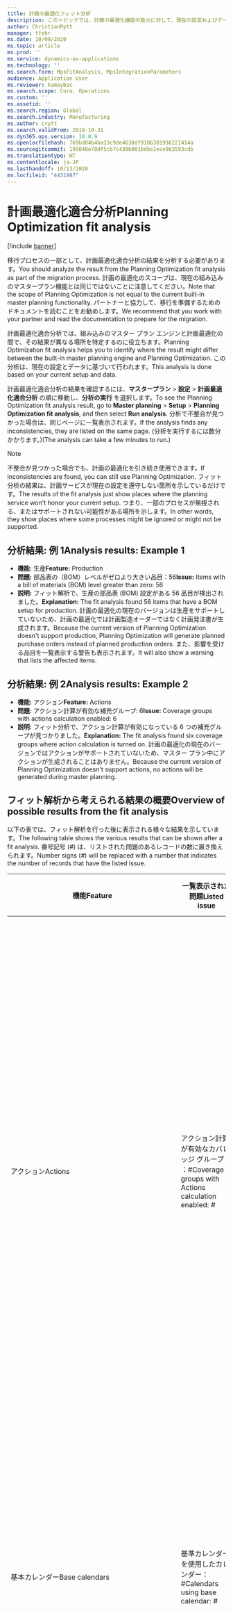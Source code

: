 ```yaml
---
title: 計画の最適化フィット分析
description: このトピックでは、計画の最適化機能の能力に対して、現在の設定およびデータを検証する方法について説明します。
author: ChristianRytt
manager: tfehr
ms.date: 10/09/2020
ms.topic: article
ms.prod: ''
ms.service: dynamics-ax-applications
ms.technology: ''
ms.search.form: MpsFitAnalysis, MpsIntegrationParameters
audience: Application User
ms.reviewer: kamaybac
ms.search.scope: Core, Operations
ms.custom: ''
ms.assetid: ''
ms.search.region: Global
ms.search.industry: Manufacturing
ms.author: crytt
ms.search.validFrom: 2019-10-31
ms.dyn365.ops.version: 10.0.9
ms.openlocfilehash: 769bd84b4ba23c9de4638df9186381936221414a
ms.sourcegitcommit: 199848e78df5cb7c439b001bdbe1ece963593cdb
ms.translationtype: HT
ms.contentlocale: ja-JP
ms.lasthandoff: 10/13/2020
ms.locfileid: "4431987"
---
```

# <a name="planning-optimization-fit-analysis"></a><span data-ttu-id="ed61b-103">計画最適化適合分析</span><span class="sxs-lookup"><span data-stu-id="ed61b-103">Planning Optimization fit analysis</span></span>

[!include [banner](../../includes/banner.md)]

<span data-ttu-id="ed61b-104">移行プロセスの一部として、計画最適化適合分析の結果を分析する必要があります。</span><span class="sxs-lookup"><span data-stu-id="ed61b-104">You should analyze the result from the Planning Optimization fit analysis as part of the migration process.</span></span> <span data-ttu-id="ed61b-105">計画の最適化のスコープは、現在の組み込みのマスタープラン機能とは同じではないことに注意してください。</span><span class="sxs-lookup"><span data-stu-id="ed61b-105">Note that the scope of Planning Optimization is not equal to the current built-in master planning functionality.</span></span> <span data-ttu-id="ed61b-106">パートナーと協力して、移行を準備するためのドキュメントを読むことをお勧めします。</span><span class="sxs-lookup"><span data-stu-id="ed61b-106">We recommend that you work with your partner and read the documentation to prepare for the migration.</span></span> 

<span data-ttu-id="ed61b-107">計画最適化適合分析では、組み込みのマスター プラン エンジンと計画最適化の間で、その結果が異なる場所を特定するのに役立ちます。</span><span class="sxs-lookup"><span data-stu-id="ed61b-107">Planning Optimization fit analysis helps you to identify where the result might differ between the built-in master planning engine and Planning Optimization.</span></span> <span data-ttu-id="ed61b-108">この分析は、現在の設定とデータに基づいて行われます。</span><span class="sxs-lookup"><span data-stu-id="ed61b-108">This analysis is done based on your current setup and data.</span></span> 

<span data-ttu-id="ed61b-109">計画最適化適合分析の結果を確認するには、**マスタープラン** \> **設定** \> **計画最適化適合分析** の順に移動し、**分析の実行** を選択します。</span><span class="sxs-lookup"><span data-stu-id="ed61b-109">To see the Planning Optimization fit analysis result, go to **Master planning** \> **Setup** \> **Planning Optimization fit analysis**, and then select **Run analysis**.</span></span> <span data-ttu-id="ed61b-110">分析で不整合が見つかった場合は、同じページに一覧表示されます。</span><span class="sxs-lookup"><span data-stu-id="ed61b-110">If the analysis finds any inconsistencies, they are listed on the same page.</span></span> <span data-ttu-id="ed61b-111">(分析を実行するには数分かかります。)</span><span class="sxs-lookup"><span data-stu-id="ed61b-111">(The analysis can take a few minutes to run.)</span></span>

> [!NOTE]
> <span data-ttu-id="ed61b-112">不整合が見つかった場合でも、計画の最適化を引き続き使用できます。</span><span class="sxs-lookup"><span data-stu-id="ed61b-112">If inconsistencies are found, you can still use Planning Optimization.</span></span> <span data-ttu-id="ed61b-113">フィット分析の結果は、計画サービスが現在の設定を遵守しない箇所を示しているだけです。</span><span class="sxs-lookup"><span data-stu-id="ed61b-113">The results of the fit analysis just show places where the planning service won't honor your current setup.</span></span> <span data-ttu-id="ed61b-114">つまり、一部のプロセスが無視される、またはサポートされない可能性がある場所を示します。</span><span class="sxs-lookup"><span data-stu-id="ed61b-114">In other words, they show places where some processes might be ignored or might not be supported.</span></span>

## <a name="analysis-results-example-1"></a><span data-ttu-id="ed61b-115">分析結果: 例 1</span><span class="sxs-lookup"><span data-stu-id="ed61b-115">Analysis results: Example 1</span></span>

- <span data-ttu-id="ed61b-116">**機能:** 生産</span><span class="sxs-lookup"><span data-stu-id="ed61b-116">**Feature:** Production</span></span>
- <span data-ttu-id="ed61b-117">**問題:** 部品表の（BOM）レベルがゼロより大きい品目：56</span><span class="sxs-lookup"><span data-stu-id="ed61b-117">**Issue:** Items with a bill of materials (BOM) level greater than zero: 56</span></span>
- <span data-ttu-id="ed61b-118">**説明:** フィット解析で、生産の部品表 (BOM) 設定がある 56 品目が検出されました。</span><span class="sxs-lookup"><span data-stu-id="ed61b-118">**Explanation:** The fit analysis found 56 items that have a BOM setup for production.</span></span> <span data-ttu-id="ed61b-119">計画の最適化の現在のバージョンは生産をサポートしていないため、計画の最適化では計画製造オーダーではなく計画発注書が生成されます。</span><span class="sxs-lookup"><span data-stu-id="ed61b-119">Because the current version of Planning Optimization doesn't support production, Planning Optimization will generate planned purchase orders instead of planned production orders.</span></span> <span data-ttu-id="ed61b-120">また、影響を受ける品目を一覧表示する警告も表示されます。</span><span class="sxs-lookup"><span data-stu-id="ed61b-120">It will also show a warning that lists the affected items.</span></span>

## <a name="analysis-results-example-2"></a><span data-ttu-id="ed61b-121">分析結果: 例 2</span><span class="sxs-lookup"><span data-stu-id="ed61b-121">Analysis results: Example 2</span></span>

- <span data-ttu-id="ed61b-122">**機能:** アクション</span><span class="sxs-lookup"><span data-stu-id="ed61b-122">**Feature:** Actions</span></span>
- <span data-ttu-id="ed61b-123">**問題:** アクション計算が有効な補充グループ: 6</span><span class="sxs-lookup"><span data-stu-id="ed61b-123">**Issue:** Coverage groups with actions calculation enabled: 6</span></span>
- <span data-ttu-id="ed61b-124">**説明:** フィット分析で、アクション計算が有効になっている 6 つの補充グループが見つかりました。</span><span class="sxs-lookup"><span data-stu-id="ed61b-124">**Explanation:** The fit analysis found six coverage groups where action calculation is turned on.</span></span> <span data-ttu-id="ed61b-125">計画の最適化の現在のバージョンではアクションがサポートされていないため、マスター プラン中にアクションが生成されることはありません。</span><span class="sxs-lookup"><span data-stu-id="ed61b-125">Because the current version of Planning Optimization doesn't support actions, no actions will be generated during master planning.</span></span>

## <a name="overview-of-possible-results-from-the-fit-analysis"></a><span data-ttu-id="ed61b-126">フィット解析から考えられる結果の概要</span><span class="sxs-lookup"><span data-stu-id="ed61b-126">Overview of possible results from the fit analysis</span></span>

<span data-ttu-id="ed61b-127">以下の表では、フィット解析を行った後に表示される様々な結果を示しています。</span><span class="sxs-lookup"><span data-stu-id="ed61b-127">The following table shows the various results that can be shown after a fit analysis.</span></span> <span data-ttu-id="ed61b-128">番号記号 (_\#_) は、リストされた問題のあるレコードの数に置き換えられます。</span><span class="sxs-lookup"><span data-stu-id="ed61b-128">Number signs (_\#_) will be replaced with a number that indicates the number of records that have the listed issue.</span></span>

| <span data-ttu-id="ed61b-129">機能</span><span class="sxs-lookup"><span data-stu-id="ed61b-129">Feature</span></span> | <span data-ttu-id="ed61b-130">一覧表示された問題</span><span class="sxs-lookup"><span data-stu-id="ed61b-130">Listed issue</span></span> | <span data-ttu-id="ed61b-131">説明</span><span class="sxs-lookup"><span data-stu-id="ed61b-131">Explanation</span></span> | <span data-ttu-id="ed61b-132">予想される可用性</span><span class="sxs-lookup"><span data-stu-id="ed61b-132">Expected availability</span></span> |
| --- | --- | --- | --- |
| <span data-ttu-id="ed61b-133">アクション</span><span class="sxs-lookup"><span data-stu-id="ed61b-133">Actions</span></span> | <span data-ttu-id="ed61b-134">アクション計算が有効なカバレッジ グループ ：_\#_</span><span class="sxs-lookup"><span data-stu-id="ed61b-134">Coverage groups with Actions calculation enabled: _\#_</span></span> | <span data-ttu-id="ed61b-135">この機能は保留中です。</span><span class="sxs-lookup"><span data-stu-id="ed61b-135">This feature is pending.</span></span> <span data-ttu-id="ed61b-136">現在、計画の最適化が有効になっている場合は、この設定にかかわらず、マスター計画の過程でアクションが生成されません。</span><span class="sxs-lookup"><span data-stu-id="ed61b-136">Currently, actions aren't generated during master planning when Planning Optimization is enabled, regardless of this setting.</span></span> <span data-ttu-id="ed61b-137">アクションの主な目的は、既存の注文に対する変更を提案することです。</span><span class="sxs-lookup"><span data-stu-id="ed61b-137">The main purpose of actions is to suggest changes to existing orders.</span></span> <span data-ttu-id="ed61b-138">アクションが業務プロセスの一部としてアクティブに適用されているかどうか、または注文に関連する遅延情報が十分であるかどうかを評価します。</span><span class="sxs-lookup"><span data-stu-id="ed61b-138">Evaluate if actions are actively applied as part of your business processes or if the delay information related to the orders is sufficient.</span></span> | <span data-ttu-id="ed61b-139">2021 年 10 月</span><span class="sxs-lookup"><span data-stu-id="ed61b-139">October 2021</span></span> |
| <span data-ttu-id="ed61b-140">基本カレンダー</span><span class="sxs-lookup"><span data-stu-id="ed61b-140">Base calendars</span></span> | <span data-ttu-id="ed61b-141">基準カレンダーを使用したカレンダー： _\#_</span><span class="sxs-lookup"><span data-stu-id="ed61b-141">Calendars using base calendar: _\#_</span></span> | <span data-ttu-id="ed61b-142">この機能は保留中です。</span><span class="sxs-lookup"><span data-stu-id="ed61b-142">This feature is pending.</span></span> <span data-ttu-id="ed61b-143">現在のところ、計画の最適化が有効になっている場合、基準カレンダーは無視されます。</span><span class="sxs-lookup"><span data-stu-id="ed61b-143">Currently, the base calendar is ignored when Planning Optimization is enabled.</span></span> <span data-ttu-id="ed61b-144">基準カレンダーが業務プロセスに必要かどうか、またはカレンダーの直接設定で十分かどうかを評価します。</span><span class="sxs-lookup"><span data-stu-id="ed61b-144">Evaluate if the base calendar is needed for your business processes or if direct setup in calendars is sufficient.</span></span> | <span data-ttu-id="ed61b-145">2021 年 4 月</span><span class="sxs-lookup"><span data-stu-id="ed61b-145">April 2021</span></span> | 
| <span data-ttu-id="ed61b-146">バッチ状態コード</span><span class="sxs-lookup"><span data-stu-id="ed61b-146">Batch disposition codes</span></span> | <span data-ttu-id="ed61b-147">考慮されないバッチ廃棄マスター：_\#_</span><span class="sxs-lookup"><span data-stu-id="ed61b-147">Non-nettable batch disposition masters: _\#_</span></span> | <span data-ttu-id="ed61b-148">この機能は保留中です。</span><span class="sxs-lookup"><span data-stu-id="ed61b-148">This feature is pending.</span></span> <span data-ttu-id="ed61b-149">現在のところ、バッチ廃棄コードは、計画の最適化が有効になっている場合は無視されます。</span><span class="sxs-lookup"><span data-stu-id="ed61b-149">Currently, batch disposition codes are ignored when Planning Optimization is enabled.</span></span> | <span data-ttu-id="ed61b-150">2021 年 10 月</span><span class="sxs-lookup"><span data-stu-id="ed61b-150">October 2021</span></span> |
| <span data-ttu-id="ed61b-151">生産可能在庫（CTP）</span><span class="sxs-lookup"><span data-stu-id="ed61b-151">Capable to promise (CTP)</span></span> | <span data-ttu-id="ed61b-152">納期管理を CTP に設定した既定の注文設定： _\#_</span><span class="sxs-lookup"><span data-stu-id="ed61b-152">Default order settings with delivery date control set to CTP: _\#_</span></span> | <span data-ttu-id="ed61b-153">この機能は保留中です。</span><span class="sxs-lookup"><span data-stu-id="ed61b-153">This feature is pending.</span></span> <span data-ttu-id="ed61b-154">現時点では、計画の最適化が有効になっている場合、この設定に関係なく、CTP は無視されます。</span><span class="sxs-lookup"><span data-stu-id="ed61b-154">Currently, CTP is ignored when Planning Optimization is enabled, regardless of this setting.</span></span> | <span data-ttu-id="ed61b-155">2021 年 10 月</span><span class="sxs-lookup"><span data-stu-id="ed61b-155">October 2021</span></span> |
| <span data-ttu-id="ed61b-156">静的計画を動的計画へコピー</span><span class="sxs-lookup"><span data-stu-id="ed61b-156">Copy static to dynamic plan</span></span> | <span data-ttu-id="ed61b-157">静的計画から動的計画へのコピーは、マスター プランのパラメーターで有効です。</span><span class="sxs-lookup"><span data-stu-id="ed61b-157">Copy of static to dynamic plan is enabled on the master planning parameters.</span></span> | <span data-ttu-id="ed61b-158">計画最適化は、この設定に関わらず、静的計画は動的計画にコピーされません。</span><span class="sxs-lookup"><span data-stu-id="ed61b-158">Planning Optimization doesn't copy the static plan to the dynamic plan, regardless of this setting.</span></span> <span data-ttu-id="ed61b-159">一般に、この概念は、計画の最適化が提供する再生速度と完全な再生速度のために、関連性が低くなります。</span><span class="sxs-lookup"><span data-stu-id="ed61b-159">In general, this concept is less relevant because of the speed and complete regeneration that Planning Optimization provides.</span></span> <span data-ttu-id="ed61b-160">2つ以上の計画を使用する場合は、各計画ごとにマスター計画をトリガーする必要があります。</span><span class="sxs-lookup"><span data-stu-id="ed61b-160">If two or more plans are used, master planning should be triggered for each plan.</span></span> | <span data-ttu-id="ed61b-161">2021 年 10 月</span><span class="sxs-lookup"><span data-stu-id="ed61b-161">October 2021</span></span> |
| <span data-ttu-id="ed61b-162">確定</span><span class="sxs-lookup"><span data-stu-id="ed61b-162">Firming</span></span> | <span data-ttu-id="ed61b-163">自動確定タイム フェンスが設定された補償範囲グループ： _\#_</span><span class="sxs-lookup"><span data-stu-id="ed61b-163">Coverage groups with auto firming time fence set: _\#_</span></span> | <span data-ttu-id="ed61b-164">バージョン10.0.7以降では、"確定" は、マスター計画の完了後に別の確定バッチ ジョブとしてサポートされています (_計画最適化の自動確定機能_  が[機能管理](../../../fin-ops-core/fin-ops/get-started/feature-management/feature-management-overview.md) で有効になっている場合)。</span><span class="sxs-lookup"><span data-stu-id="ed61b-164">In version 10.0.7 and later, firming is supported as a separate firming batch job after master planning is completed (provided the _Auto-firming for Planning Optimization_ feature has been enabled in [feature management](../../../fin-ops-core/fin-ops/get-started/feature-management/feature-management-overview.md)).</span></span> <span data-ttu-id="ed61b-165">計画最適化の自動確定は、要求日 (終了日) ではなく、注文日 (開始日) に基づいて決定されることに注意してください。</span><span class="sxs-lookup"><span data-stu-id="ed61b-165">Note that auto firming for Planning Optimization is based on the order date (start date), not the requirement date (end date).</span></span> <span data-ttu-id="ed61b-166">この動作により、計画されたオーダーの確定は、確定時間のフェンスにリードタイムを含めることなく、期限内に確実に行われるようになります。</span><span class="sxs-lookup"><span data-stu-id="ed61b-166">This behavior ensures that firming of planned orders occurs in due time, without having to include lead time in the firming time fence.</span></span> | <span data-ttu-id="ed61b-167">サポート</span><span class="sxs-lookup"><span data-stu-id="ed61b-167">Supported</span></span> |
| <span data-ttu-id="ed61b-168">確定</span><span class="sxs-lookup"><span data-stu-id="ed61b-168">Firming</span></span> | <span data-ttu-id="ed61b-169">自動確定セットを持つ品目の補充レコード： _\#_</span><span class="sxs-lookup"><span data-stu-id="ed61b-169">Item coverage records with auto firming set: _\#_</span></span> | <span data-ttu-id="ed61b-170">バージョン10.0.7以降では、自動確定は、マスター計画の完了後に別の確定バッチ ジョブとしてサポートされています (_計画最適化の自動確定機能_  が[機能管理](../../../fin-ops-core/fin-ops/get-started/feature-management/feature-management-overview.md) で有効になっている場合)。</span><span class="sxs-lookup"><span data-stu-id="ed61b-170">In version 10.0.7 and later, auto firming is supported as a separate firming batch job after master planning is completed (provided the _Auto-firming for Planning Optimization_ feature has been enabled in [feature management](../../../fin-ops-core/fin-ops/get-started/feature-management/feature-management-overview.md)).</span></span> <span data-ttu-id="ed61b-171">計画最適化の自動確定は、要求日 (終了日) ではなく、注文日 (開始日) に基づいて決定されることに注意してください。</span><span class="sxs-lookup"><span data-stu-id="ed61b-171">Note that auto firming for Planning Optimization is based on the order date (start date), not the requirement date (end date).</span></span> <span data-ttu-id="ed61b-172">この動作により、計画されたオーダーの確定は、確定時間のフェンスにリードタイムを含めることなく、期限内に確実に行われるようになります。</span><span class="sxs-lookup"><span data-stu-id="ed61b-172">This behavior ensures that firming of planned orders occurs in due time, without having to include lead time in the firming time fence.</span></span> | <span data-ttu-id="ed61b-173">サポート</span><span class="sxs-lookup"><span data-stu-id="ed61b-173">Supported</span></span> |
| <span data-ttu-id="ed61b-174">確定</span><span class="sxs-lookup"><span data-stu-id="ed61b-174">Firming</span></span> | <span data-ttu-id="ed61b-175">自動確定セット付マスター計画：_\#_</span><span class="sxs-lookup"><span data-stu-id="ed61b-175">Master plans with auto firming set: _\#_</span></span> | <span data-ttu-id="ed61b-176">バージョン10.0.7以降では、自動確定は、マスター計画の完了後に別の確定バッチ ジョブとしてサポートされています (_計画最適化の自動確定機能_  が[機能管理](../../../fin-ops-core/fin-ops/get-started/feature-management/feature-management-overview.md) で有効になっている場合)。</span><span class="sxs-lookup"><span data-stu-id="ed61b-176">In version 10.0.7 and later, auto firming is supported as a separate firming batch job after master planning is completed (provided the _Auto-firming for Planning Optimization_ feature has been enabled in [feature management](../../../fin-ops-core/fin-ops/get-started/feature-management/feature-management-overview.md)).</span></span> <span data-ttu-id="ed61b-177">計画最適化の自動確定は、要求日 (終了日) ではなく、注文日 (開始日) に基づいて決定されることに注意してください。</span><span class="sxs-lookup"><span data-stu-id="ed61b-177">Note that auto firming for Planning Optimization is based on the order date (start date), not the requirement date (end date).</span></span> <span data-ttu-id="ed61b-178">この動作により、計画されたオーダーの確定は、確定時間のフェンスにリードタイムを含めることなく、期限内に確実に行われるようになります。</span><span class="sxs-lookup"><span data-stu-id="ed61b-178">This behavior ensures that firming of planned orders occurs in due time, without having to include lead time in the firming time fence.</span></span> | <span data-ttu-id="ed61b-179">サポート</span><span class="sxs-lookup"><span data-stu-id="ed61b-179">Supported</span></span> |
| <span data-ttu-id="ed61b-180">FitAnalysisPlanningItems</span><span class="sxs-lookup"><span data-stu-id="ed61b-180">FitAnalysisPlanningItems</span></span> | <span data-ttu-id="ed61b-181">計画品目：_\#_</span><span class="sxs-lookup"><span data-stu-id="ed61b-181">Planning Items: _\#_</span></span> | <span data-ttu-id="ed61b-182">この機能は保留中です。</span><span class="sxs-lookup"><span data-stu-id="ed61b-182">This feature is pending.</span></span> <span data-ttu-id="ed61b-183">現在のところ、計画最適化を有効にすると、計画項目は通常の項目として扱われます。</span><span class="sxs-lookup"><span data-stu-id="ed61b-183">Currently, planning items are handled like regular items when Planning Optimization is enabled.</span></span> | <span data-ttu-id="ed61b-184">2021 年 10 月</span><span class="sxs-lookup"><span data-stu-id="ed61b-184">October 2021</span></span> |
| <span data-ttu-id="ed61b-185">予測</span><span class="sxs-lookup"><span data-stu-id="ed61b-185">Forecast</span></span> | <span data-ttu-id="ed61b-186">[会社間注文を含める] が有効となっている補充グループ _\#_</span><span class="sxs-lookup"><span data-stu-id="ed61b-186">Coverage groups with "Include intercompany orders" enabled: _\#_</span></span> | <span data-ttu-id="ed61b-187">この機能は保留中です。</span><span class="sxs-lookup"><span data-stu-id="ed61b-187">This feature is pending.</span></span> <span data-ttu-id="ed61b-188">現在のところ、この設定に関わらず、計画最適化を有効にした場合、マスター計画には下流の計画需要が含まれていません。</span><span class="sxs-lookup"><span data-stu-id="ed61b-188">Currently, master planning doesn't include downstream planned demand when Planning Optimization is enabled, regardless of this setting.</span></span> <span data-ttu-id="ed61b-189">ただし、リリース／製造された注文は、通常の企業間機能を使用しており、ほとんどのシナリオに対応しています。</span><span class="sxs-lookup"><span data-stu-id="ed61b-189">Note that released/firmed orders still work with the regular intercompany functionality and will cover most scenarios.</span></span> | <span data-ttu-id="ed61b-190">2020 年 10 月</span><span class="sxs-lookup"><span data-stu-id="ed61b-190">October 2020</span></span> |
| <span data-ttu-id="ed61b-191">予測</span><span class="sxs-lookup"><span data-stu-id="ed61b-191">Forecast</span></span> | <span data-ttu-id="ed61b-192">"予測の下方修正" の設定が"受注" とは異なる値に設定されているカ補充グループ： _\#_</span><span class="sxs-lookup"><span data-stu-id="ed61b-192">Coverage groups with "Reduce forecast by" setting set to a value different than "Orders": _\#_</span></span> | <span data-ttu-id="ed61b-193">既定では、最適化の計画では、この設定に関係なく、注文の "予測の下方修正" を使用します。</span><span class="sxs-lookup"><span data-stu-id="ed61b-193">By default, Planning Optimization uses "Reduce forecast by" for orders, regardless of this setting.</span></span> | <span data-ttu-id="ed61b-194">2020 年 11 月</span><span class="sxs-lookup"><span data-stu-id="ed61b-194">November 2020</span></span> |
| <span data-ttu-id="ed61b-195">予測</span><span class="sxs-lookup"><span data-stu-id="ed61b-195">Forecast</span></span> | <span data-ttu-id="ed61b-196">下位モデルを含む予測モデル：_\#_</span><span class="sxs-lookup"><span data-stu-id="ed61b-196">Forecast models with sub models: _\#_</span></span> | <span data-ttu-id="ed61b-197">この機能は保留中です。</span><span class="sxs-lookup"><span data-stu-id="ed61b-197">This feature is pending.</span></span> <span data-ttu-id="ed61b-198">現時点では、計画の最適化が有効になっている場合は、サブモデルを使用する予測に対応していません。</span><span class="sxs-lookup"><span data-stu-id="ed61b-198">Currently, forecasts that use sub-models aren't supported when Planning Optimization is enabled.</span></span> <span data-ttu-id="ed61b-199">これらは、この設定に関係なく無視されます。</span><span class="sxs-lookup"><span data-stu-id="ed61b-199">They will be ignored, regardless of this setting.</span></span> | <span data-ttu-id="ed61b-200">2021 年 4 月</span><span class="sxs-lookup"><span data-stu-id="ed61b-200">April 2021</span></span> |
| <span data-ttu-id="ed61b-201">予測</span><span class="sxs-lookup"><span data-stu-id="ed61b-201">Forecast</span></span> | <span data-ttu-id="ed61b-202">"供給予測を含める" が有効になっているマスター計画：_\#_</span><span class="sxs-lookup"><span data-stu-id="ed61b-202">Master plans with "Include supply forecast" enabled: _\#_</span></span> | <span data-ttu-id="ed61b-203">この機能は保留中です。</span><span class="sxs-lookup"><span data-stu-id="ed61b-203">This feature is pending.</span></span> <span data-ttu-id="ed61b-204">現時点では、計画の最適化が有効になっている場合は、供給予測に対応していません。</span><span class="sxs-lookup"><span data-stu-id="ed61b-204">Currently, supply forecasts aren't supported when Planning Optimization is enabled.</span></span> <span data-ttu-id="ed61b-205">これらは、この設定に関係なく無視されます。</span><span class="sxs-lookup"><span data-stu-id="ed61b-205">They will be ignored, regardless of this setting.</span></span> | <span data-ttu-id="ed61b-206">2021 年 10 月</span><span class="sxs-lookup"><span data-stu-id="ed61b-206">October 2021</span></span> |
| <span data-ttu-id="ed61b-207">凍結タイム フェンス</span><span class="sxs-lookup"><span data-stu-id="ed61b-207">Freeze time fence</span></span> | <span data-ttu-id="ed61b-208">凍結タイム フェンス セット付き補充グループ： _\#_</span><span class="sxs-lookup"><span data-stu-id="ed61b-208">Coverage groups with freeze time fence set: _\#_</span></span> | <span data-ttu-id="ed61b-209">凍結タイム フェンスは通常は使用される場合が少ないことから、現時点で計画の最適化に含める予定はありません。</span><span class="sxs-lookup"><span data-stu-id="ed61b-209">The freeze time fence isn't often used, and there are currently no plans to include it for Planning Optimization.</span></span> <span data-ttu-id="ed61b-210">現時点では、計画の最適化が有効になっている場合、この設定に関係なく、凍結タイム フェンス は無視されます。</span><span class="sxs-lookup"><span data-stu-id="ed61b-210">Currently, the freeze time fence setup is ignored when Planning Optimization is enabled, regardless of this setting.</span></span> | <span data-ttu-id="ed61b-211">該当なし</span><span class="sxs-lookup"><span data-stu-id="ed61b-211">N/A</span></span> |
| <span data-ttu-id="ed61b-212">凍結タイム フェンス</span><span class="sxs-lookup"><span data-stu-id="ed61b-212">Freeze time fence</span></span> | <span data-ttu-id="ed61b-213">凍結タイム フェンス セット付き品目補充レコード：_\#_</span><span class="sxs-lookup"><span data-stu-id="ed61b-213">Item coverage records with freeze time fence set: _\#_</span></span> | <span data-ttu-id="ed61b-214">凍結タイム フェンスは通常は使用される場合が少ないことから、現時点で計画の最適化に含める予定はありません。</span><span class="sxs-lookup"><span data-stu-id="ed61b-214">The freeze time fence isn't often used, and there are currently no plans to include it for Planning Optimization.</span></span> <span data-ttu-id="ed61b-215">現時点では、計画の最適化が有効になっている場合、この設定に関係なく、凍結タイム フェンス は無視されます。</span><span class="sxs-lookup"><span data-stu-id="ed61b-215">Currently, the freeze time fence setup is ignored when Planning Optimization is enabled, regardless of this setting.</span></span> | <span data-ttu-id="ed61b-216">該当なし</span><span class="sxs-lookup"><span data-stu-id="ed61b-216">N/A</span></span> |
| <span data-ttu-id="ed61b-217">凍結タイム フェンス</span><span class="sxs-lookup"><span data-stu-id="ed61b-217">Freeze time fence</span></span> | <span data-ttu-id="ed61b-218">凍結タイム フェンス セット付きマスター計画：_\#_</span><span class="sxs-lookup"><span data-stu-id="ed61b-218">Master plans with freeze time fence set: _\#_</span></span> | <span data-ttu-id="ed61b-219">凍結タイム フェンスは通常は使用される場合が少ないことから、現時点で計画の最適化に含める予定はありません。</span><span class="sxs-lookup"><span data-stu-id="ed61b-219">The freeze time fence isn't often used, and there are currently no plans to include it for Planning Optimization.</span></span> <span data-ttu-id="ed61b-220">現時点では、計画の最適化が有効になっている場合、この設定に関係なく、凍結タイム フェンス は無視されます。</span><span class="sxs-lookup"><span data-stu-id="ed61b-220">Currently, the freeze time fence setup is ignored when Planning Optimization is enabled, regardless of this setting.</span></span> | <span data-ttu-id="ed61b-221">該当なし</span><span class="sxs-lookup"><span data-stu-id="ed61b-221">N/A</span></span> |
| <span data-ttu-id="ed61b-222">会社間</span><span class="sxs-lookup"><span data-stu-id="ed61b-222">Intercompany</span></span> | <span data-ttu-id="ed61b-223">計画されたダウンストリームの需要を含むマスター計画：_\#_</span><span class="sxs-lookup"><span data-stu-id="ed61b-223">Master plans including planned downstream demand: _\#_</span></span> | <span data-ttu-id="ed61b-224">この機能は保留中です。</span><span class="sxs-lookup"><span data-stu-id="ed61b-224">This feature is pending.</span></span> <span data-ttu-id="ed61b-225">現在のところ、この設定に関わらず、計画最適化を有効にした場合、マスター計画には下流の計画需要が含まれていません。</span><span class="sxs-lookup"><span data-stu-id="ed61b-225">Currently, master planning doesn't include downstream planned demand when Planning Optimization is enabled, regardless of this setting.</span></span> <span data-ttu-id="ed61b-226">ただし、リリース／製造された注文は、一般的な企業間機能を使用しており、ほとんどのシナリオに対応しています。</span><span class="sxs-lookup"><span data-stu-id="ed61b-226">Note that released/firmed orders still work with the normal intercompany functionality and will cover most scenarios.</span></span> | <span data-ttu-id="ed61b-227">2020 年 10 月</span><span class="sxs-lookup"><span data-stu-id="ed61b-227">October 2020</span></span> |
| <span data-ttu-id="ed61b-228">かんばん</span><span class="sxs-lookup"><span data-stu-id="ed61b-228">Kanban</span></span> | <span data-ttu-id="ed61b-229">計画されたオーダー タイプが「かんばん」となっている品目補充レコード：_\#_</span><span class="sxs-lookup"><span data-stu-id="ed61b-229">Item coverage records with planned order type kanban: _\#_</span></span> | <span data-ttu-id="ed61b-230">この機能は保留中です。</span><span class="sxs-lookup"><span data-stu-id="ed61b-230">This feature is pending.</span></span> <span data-ttu-id="ed61b-231">現時点では、計画の最適化が有効になっている場合、かんばんに設定されている品目補充は無視されます。</span><span class="sxs-lookup"><span data-stu-id="ed61b-231">Currently, item coverage that is set to kanban will be ignored when Planning Optimization is enabled.</span></span> <span data-ttu-id="ed61b-232">かんばん計画のオーダー タイプでは、マスター計画の過程で警告が作成され、関連需要に対応する計画発注書が作成されます。</span><span class="sxs-lookup"><span data-stu-id="ed61b-232">The kanban planned order type will create a warning during master planning, and planned purchase orders will be created to cover the related demand.</span></span> | <span data-ttu-id="ed61b-233">2021 年 10 月</span><span class="sxs-lookup"><span data-stu-id="ed61b-233">October 2021</span></span> |
| <span data-ttu-id="ed61b-234">かんばん</span><span class="sxs-lookup"><span data-stu-id="ed61b-234">Kanban</span></span> | <span data-ttu-id="ed61b-235">既定の注文のタイプが「かんばん」となっている品目：_\#_</span><span class="sxs-lookup"><span data-stu-id="ed61b-235">Items with default order type kanban: _\#_</span></span> | <span data-ttu-id="ed61b-236">現時点では、計画の最適化が有効になっている場合、かんばんに設定されている規定の注文タイプは無視されます。</span><span class="sxs-lookup"><span data-stu-id="ed61b-236">Currently, a default order type that is set to kanban will be ignored when Planning Optimization is enabled.</span></span> <span data-ttu-id="ed61b-237">規定のオーダー タイプ「かんばん」では、マスター計画の過程で警告が作成され、関連需要に対応する計画発注書が作成されます。</span><span class="sxs-lookup"><span data-stu-id="ed61b-237">The kanban default order type will create a warning during master planning, and planned purchase orders will be created to cover the related demand.</span></span> | <span data-ttu-id="ed61b-238">2021 年 10 月</span><span class="sxs-lookup"><span data-stu-id="ed61b-238">October 2021</span></span> |
| <span data-ttu-id="ed61b-239">製品ライフサイクルの状態</span><span class="sxs-lookup"><span data-stu-id="ed61b-239">Product lifecycle state</span></span>   | <span data-ttu-id="ed61b-240">製品のライフサイクルの状態がプラン対して有効化されていません：_\#_</span><span class="sxs-lookup"><span data-stu-id="ed61b-240">Product lifecycle states not active for planning: _\#_</span></span> | <span data-ttu-id="ed61b-241">この機能は保留中です。</span><span class="sxs-lookup"><span data-stu-id="ed61b-241">This is a pending feature.</span></span> <span data-ttu-id="ed61b-242">現時点では、計画の最適化が有効となっている場合、製品ライフサイクルの状態は無視されます。</span><span class="sxs-lookup"><span data-stu-id="ed61b-242">Currently the Product lifecycle state is ignored with Planning Optimization enabled.</span></span> <span data-ttu-id="ed61b-243">製品のライフサイクル状態がプランニングの目的で無効となっている製品を含まないように、プラン レベルの製品フィルターを調整することができます。</span><span class="sxs-lookup"><span data-stu-id="ed61b-243">You can adjust the plan level product filter to avoid including products where product lifecycle state is disabled for planning.</span></span> | <span data-ttu-id="ed61b-244">2020 年 11 月</span><span class="sxs-lookup"><span data-stu-id="ed61b-244">November 2020</span></span> |
| <span data-ttu-id="ed61b-245">実稼働</span><span class="sxs-lookup"><span data-stu-id="ed61b-245">Production</span></span> | <span data-ttu-id="ed61b-246">丸めまたは複数の設定がある BOM 明細行：_\#_</span><span class="sxs-lookup"><span data-stu-id="ed61b-246">BOM lines with rounding or multiple setup: _\#_</span></span> | <span data-ttu-id="ed61b-247">この機能は保留中です。</span><span class="sxs-lookup"><span data-stu-id="ed61b-247">This feature is pending.</span></span> <span data-ttu-id="ed61b-248">現時点では、この設定に関係なく、計画最適化が有効になっている場合、BOM 明細行の丸めや複数の設定は無視されます。</span><span class="sxs-lookup"><span data-stu-id="ed61b-248">Currently, rounding and multiple setups are ignored on BOM lines when Planning Optimization is enabled, regardless of this setting.</span></span> | <span data-ttu-id="ed61b-249">2021 年 4 月</span><span class="sxs-lookup"><span data-stu-id="ed61b-249">April 2021</span></span> |
| <span data-ttu-id="ed61b-250">実稼働</span><span class="sxs-lookup"><span data-stu-id="ed61b-250">Production</span></span> | <span data-ttu-id="ed61b-251">式の計測値をともなう BOM/式の明細行：_\#_</span><span class="sxs-lookup"><span data-stu-id="ed61b-251">BOM/formula lines with formula measurement: _\#_</span></span> | <span data-ttu-id="ed61b-252">この機能は保留中です。</span><span class="sxs-lookup"><span data-stu-id="ed61b-252">This feature is pending.</span></span> <span data-ttu-id="ed61b-253">現時点では、計画最適化が使用可能な場合、この設定に関係なく、式の測定は BOM および式の明細行で無視されます。</span><span class="sxs-lookup"><span data-stu-id="ed61b-253">Currently, formula measurement is ignored on BOM and formula lines when Planning Optimization is enabled, regardless of this setting.</span></span> | <span data-ttu-id="ed61b-254">2021 年 10 月</span><span class="sxs-lookup"><span data-stu-id="ed61b-254">October 2021</span></span> |
| <span data-ttu-id="ed61b-255">実稼働</span><span class="sxs-lookup"><span data-stu-id="ed61b-255">Production</span></span> | <span data-ttu-id="ed61b-256">品目代替を含む BOM/式の明細行 (計画グループ)： _\#_</span><span class="sxs-lookup"><span data-stu-id="ed61b-256">BOM/formula lines with item substitution (plan groups): _\#_</span></span> | <span data-ttu-id="ed61b-257">この機能は保留中です。</span><span class="sxs-lookup"><span data-stu-id="ed61b-257">This feature is pending.</span></span> <span data-ttu-id="ed61b-258">現時点では、計画最適化が使用可能な場合、この設定に関係なく、品目代替 (プラングループ) は BOM および式の明細行で無視されます。</span><span class="sxs-lookup"><span data-stu-id="ed61b-258">Currently, item substitution (plan groups) is ignored on BOM and formula lines when Planning Optimization is enabled, regardless of this setting.</span></span> | <span data-ttu-id="ed61b-259">2021 年 10 月</span><span class="sxs-lookup"><span data-stu-id="ed61b-259">October 2021</span></span> |
| <span data-ttu-id="ed61b-260">実稼働</span><span class="sxs-lookup"><span data-stu-id="ed61b-260">Production</span></span> | <span data-ttu-id="ed61b-261">負の数量を含む BOM/式の明細行： _\#_</span><span class="sxs-lookup"><span data-stu-id="ed61b-261">BOM/formula lines with negative quantity: _\#_</span></span> | <span data-ttu-id="ed61b-262">この機能は保留中です。</span><span class="sxs-lookup"><span data-stu-id="ed61b-262">This feature is pending.</span></span> <span data-ttu-id="ed61b-263">負の数量を持つ BOM および式の明細行は、数量 0 に含まれ、計画最適化が有効になっている場合は警告が発行されます。</span><span class="sxs-lookup"><span data-stu-id="ed61b-263">BOM and formula lines that have negative quantity will be included with a quantity of 0 (zero) and a warning will be issued when Planning Optimization is enabled.</span></span> <span data-ttu-id="ed61b-264">警告を回避するためにマスター データを更新します。</span><span class="sxs-lookup"><span data-stu-id="ed61b-264">Update master data to avoid warnings.</span></span> | <span data-ttu-id="ed61b-265">2021 年 10 月</span><span class="sxs-lookup"><span data-stu-id="ed61b-265">October 2021</span></span> |
| <span data-ttu-id="ed61b-266">実稼働</span><span class="sxs-lookup"><span data-stu-id="ed61b-266">Production</span></span> | <span data-ttu-id="ed61b-267">リソースの消費をともなう BOM/式の明細行：_\#_</span><span class="sxs-lookup"><span data-stu-id="ed61b-267">BOM/formula lines with resource consumption: _\#_</span></span> | <span data-ttu-id="ed61b-268">この機能は保留中です。</span><span class="sxs-lookup"><span data-stu-id="ed61b-268">This feature is pending.</span></span> <span data-ttu-id="ed61b-269">現時点では、計画の最適化が有効になっている場合、リソースの消費を含む BOM と式の明細行は無視されます。</span><span class="sxs-lookup"><span data-stu-id="ed61b-269">Currently, BOM and formula lines that have resource consumption are ignored when Planning Optimization is enabled.</span></span> <span data-ttu-id="ed61b-270">この機能がサポートされている場合、材料の必要量は生産開始日に設定されます。</span><span class="sxs-lookup"><span data-stu-id="ed61b-270">When this feature is supported, the material requirement will be set to the production start date.</span></span> <span data-ttu-id="ed61b-271">この機能がサポートされるまで、リソース消費フラグでマークされた材料の要件は生成されません。</span><span class="sxs-lookup"><span data-stu-id="ed61b-271">Until this feature is supported, requirements will not be generated for materials that are marked with a resource consumption flag.</span></span> | <span data-ttu-id="ed61b-272">2021 年 4 月</span><span class="sxs-lookup"><span data-stu-id="ed61b-272">April 2021</span></span> |
| <span data-ttu-id="ed61b-273">実稼働</span><span class="sxs-lookup"><span data-stu-id="ed61b-273">Production</span></span> | <span data-ttu-id="ed61b-274">ステップ消費を含む BOM/式の明細行： _\#_</span><span class="sxs-lookup"><span data-stu-id="ed61b-274">BOM/formula lines with step consumption: _\#_</span></span> | <span data-ttu-id="ed61b-275">この機能は保留中です。</span><span class="sxs-lookup"><span data-stu-id="ed61b-275">This feature is pending.</span></span> <span data-ttu-id="ed61b-276">現時点では、計画の最適化が有効になっている場合、ステップ消費を含む BOM と式の明細行は無視されます。</span><span class="sxs-lookup"><span data-stu-id="ed61b-276">Currently, step consumption is ignored on BOM and formula lines when Planning Optimization is enabled.</span></span> | <span data-ttu-id="ed61b-277">2021 年 10 月</span><span class="sxs-lookup"><span data-stu-id="ed61b-277">October 2021</span></span> |
| <span data-ttu-id="ed61b-278">実稼働</span><span class="sxs-lookup"><span data-stu-id="ed61b-278">Production</span></span> | <span data-ttu-id="ed61b-279">定量仕損または変動仕損が定義された BOM： _\#_</span><span class="sxs-lookup"><span data-stu-id="ed61b-279">BOMs with constant scrap or variable scrap defined: _\#_</span></span> | <span data-ttu-id="ed61b-280">この機能は保留中です。</span><span class="sxs-lookup"><span data-stu-id="ed61b-280">This feature is pending.</span></span> <span data-ttu-id="ed61b-281">現時点では、Bomで定義されている固定仕損および変動仕損は、計画の最適化が有効になっている場合には無視されます。</span><span class="sxs-lookup"><span data-stu-id="ed61b-281">Currently, constant scrap and variable scrap that are defined on BOMs are ignored when Planning Optimization is enabled.</span></span> | <span data-ttu-id="ed61b-282">2021 年 10 月</span><span class="sxs-lookup"><span data-stu-id="ed61b-282">October 2021</span></span> |
| <span data-ttu-id="ed61b-283">実稼働</span><span class="sxs-lookup"><span data-stu-id="ed61b-283">Production</span></span> | <span data-ttu-id="ed61b-284">外注を含む BOM：_\#_</span><span class="sxs-lookup"><span data-stu-id="ed61b-284">BOMs with subcontracting: _\#_</span></span> | <span data-ttu-id="ed61b-285">この機能は保留中です。</span><span class="sxs-lookup"><span data-stu-id="ed61b-285">This feature is pending.</span></span> <span data-ttu-id="ed61b-286">現時点では、計画の最適化が有効になっている場合、この設定に関係なく、BOM の外注設定は無視されます。</span><span class="sxs-lookup"><span data-stu-id="ed61b-286">Currently, the subcontracting setup on BOMs is ignored when Planning Optimization is enabled, regardless of this setting.</span></span> | <span data-ttu-id="ed61b-287">2021 年 10 月</span><span class="sxs-lookup"><span data-stu-id="ed61b-287">October 2021</span></span> |
| <span data-ttu-id="ed61b-288">実稼働</span><span class="sxs-lookup"><span data-stu-id="ed61b-288">Production</span></span> | <span data-ttu-id="ed61b-289">サイトを含まない BOM： _\#_</span><span class="sxs-lookup"><span data-stu-id="ed61b-289">BOMs without a site: _\#_</span></span> | <span data-ttu-id="ed61b-290">この機能は保留中です。</span><span class="sxs-lookup"><span data-stu-id="ed61b-290">This feature is pending.</span></span> <span data-ttu-id="ed61b-291">現在のところ、計画の最適化が有効になっている場合、サイトを含まない BOM は無視されます。</span><span class="sxs-lookup"><span data-stu-id="ed61b-291">Currently, BOMs without a site are ignored when Planning Optimization is enabled.</span></span> | <span data-ttu-id="ed61b-292">2020 年 10 月</span><span class="sxs-lookup"><span data-stu-id="ed61b-292">October 2020</span></span> |
| <span data-ttu-id="ed61b-293">実稼働</span><span class="sxs-lookup"><span data-stu-id="ed61b-293">Production</span></span> | <span data-ttu-id="ed61b-294">特定の BOM またはルート要件が定義されている需要： _\#_</span><span class="sxs-lookup"><span data-stu-id="ed61b-294">Demand with specific BOM or route requirements defined: _\#_</span></span> | <span data-ttu-id="ed61b-295">この機能は保留中です。</span><span class="sxs-lookup"><span data-stu-id="ed61b-295">This feature is pending.</span></span> <span data-ttu-id="ed61b-296">現時点では、計画の最適化が有効になっている場合、需要 (販売注文の下位BOMや下位工程など) に定義されている特定の BOM またはルート要件は無視されます。</span><span class="sxs-lookup"><span data-stu-id="ed61b-296">Currently, the specific BOM or route requirements that are defined on the demand (such as a sub-BOM or sub-route on a sales order) are ignored when Planning Optimization is enabled.</span></span> <span data-ttu-id="ed61b-297">この設定に関係なく、標準の BOM またはルートが使用されます。</span><span class="sxs-lookup"><span data-stu-id="ed61b-297">The standard BOM or route will be used, regardless of this setting.</span></span> | <span data-ttu-id="ed61b-298">2021 年 10 月</span><span class="sxs-lookup"><span data-stu-id="ed61b-298">October 2021</span></span> |
| <span data-ttu-id="ed61b-299">実稼働</span><span class="sxs-lookup"><span data-stu-id="ed61b-299">Production</span></span> | <span data-ttu-id="ed61b-300">連産品/副産物を含む式のバージョン：_\#_</span><span class="sxs-lookup"><span data-stu-id="ed61b-300">Formula versions with Co/By products: _\#_</span></span> | <span data-ttu-id="ed61b-301">この機能は保留中です。</span><span class="sxs-lookup"><span data-stu-id="ed61b-301">This feature is pending.</span></span> <span data-ttu-id="ed61b-302">現時点では、計画の最適化が有効になっている場合、式のバージョンに関連付けられている連産品および副産物は無視されます。</span><span class="sxs-lookup"><span data-stu-id="ed61b-302">Currently, co-products and by-products that are associated with the formula version are ignored when Planning Optimization is enabled.</span></span> | <span data-ttu-id="ed61b-303">2021 年 10 月</span><span class="sxs-lookup"><span data-stu-id="ed61b-303">October 2021</span></span> |
| <span data-ttu-id="ed61b-304">実稼働</span><span class="sxs-lookup"><span data-stu-id="ed61b-304">Production</span></span> | <span data-ttu-id="ed61b-305">歩留りを含む式のバージョン：_\#_</span><span class="sxs-lookup"><span data-stu-id="ed61b-305">Formula versions with Yield: _\#_</span></span> | <span data-ttu-id="ed61b-306">この機能は保留中です。</span><span class="sxs-lookup"><span data-stu-id="ed61b-306">This feature is pending.</span></span> <span data-ttu-id="ed61b-307">現時点では、計画の最適化が有効になっている場合、式のバージョンに関連付けられている歩留りは無視されます。</span><span class="sxs-lookup"><span data-stu-id="ed61b-307">Currently, yield that is associated with the formula version is ignored when Planning Optimization is enabled.</span></span> | <span data-ttu-id="ed61b-308">2021 年 10 月</span><span class="sxs-lookup"><span data-stu-id="ed61b-308">October 2021</span></span> |
| <span data-ttu-id="ed61b-309">実稼働</span><span class="sxs-lookup"><span data-stu-id="ed61b-309">Production</span></span> | <span data-ttu-id="ed61b-310">優先順位を含む計画：_\#_</span><span class="sxs-lookup"><span data-stu-id="ed61b-310">Plans including sequencing: _\#_</span></span> | <span data-ttu-id="ed61b-311">この機能は保留中です。</span><span class="sxs-lookup"><span data-stu-id="ed61b-311">This feature is pending.</span></span> <span data-ttu-id="ed61b-312">現時点では、計画の最適化が有効になっている場合、この設定に関係なく、優先順位は無視されます。</span><span class="sxs-lookup"><span data-stu-id="ed61b-312">Currently, sequencing is ignored when Planning Optimization is enabled, regardless of this setting.</span></span> | <span data-ttu-id="ed61b-313">2021 年 10 月</span><span class="sxs-lookup"><span data-stu-id="ed61b-313">October 2021</span></span> |
| <span data-ttu-id="ed61b-314">実稼働</span><span class="sxs-lookup"><span data-stu-id="ed61b-314">Production</span></span> | <span data-ttu-id="ed61b-315">開始されていないリリース済の製造オーダー、予定開始日が本日より前のもの:：_\#_</span><span class="sxs-lookup"><span data-stu-id="ed61b-315">Released production orders that are not started, where scheduled start is earlier than today: _\#_</span></span> | <span data-ttu-id="ed61b-316">この機能は保留中です。</span><span class="sxs-lookup"><span data-stu-id="ed61b-316">This feature is pending.</span></span> <span data-ttu-id="ed61b-317">現在、製造オーダーが遅延すると、マスター プランでは、本日中に完成すると想定します。</span><span class="sxs-lookup"><span data-stu-id="ed61b-317">Currently, if a production order is delayed, then master planning will assume that it will be completed today.</span></span> <span data-ttu-id="ed61b-318">これは、出荷日が過去のものであるにもかかわらず、まだ完了していないリリース済製造オーダーに関係しています。</span><span class="sxs-lookup"><span data-stu-id="ed61b-318">This is relevant for released production orders where a delivery date is in the past, but it has not been completed yet.</span></span> | <span data-ttu-id="ed61b-319">2021 年 10 月</span><span class="sxs-lookup"><span data-stu-id="ed61b-319">October 2021</span></span> |
| <span data-ttu-id="ed61b-320">実稼働</span><span class="sxs-lookup"><span data-stu-id="ed61b-320">Production</span></span> | <span data-ttu-id="ed61b-321">有限なキャパシティでスケジュールされているリソース：_\#_</span><span class="sxs-lookup"><span data-stu-id="ed61b-321">Resources scheduled with finite capacity: _\#_</span></span> | <span data-ttu-id="ed61b-322">この機能は保留中です。</span><span class="sxs-lookup"><span data-stu-id="ed61b-322">This feature is pending.</span></span> <span data-ttu-id="ed61b-323">現時点では、計画の最適化が有効になっている場合、有限なキャパシティを使用してスケジュールされているリソースは無視されます。</span><span class="sxs-lookup"><span data-stu-id="ed61b-323">Currently, resources that are scheduled with finite capacity are ignored when Planning Optimization is enabled.</span></span> <span data-ttu-id="ed61b-324">スケジューリングは、製品の既定のリードタイムに基づいて実行されます。</span><span class="sxs-lookup"><span data-stu-id="ed61b-324">Scheduling is done based on the default lead time from the product.</span></span> | <span data-ttu-id="ed61b-325">2021 年 4 月</span><span class="sxs-lookup"><span data-stu-id="ed61b-325">April 2021</span></span> |
| <span data-ttu-id="ed61b-326">実稼働</span><span class="sxs-lookup"><span data-stu-id="ed61b-326">Production</span></span> | <span data-ttu-id="ed61b-327">計画で使用されるルート： _\#_</span><span class="sxs-lookup"><span data-stu-id="ed61b-327">Routes used in planning: _\#_</span></span> | <span data-ttu-id="ed61b-328">この機能は保留中です。</span><span class="sxs-lookup"><span data-stu-id="ed61b-328">This feature is pending.</span></span> <span data-ttu-id="ed61b-329">現在のところ、計画の最適化が有効になっている場合、ルートを含まない BOM は無視されます。</span><span class="sxs-lookup"><span data-stu-id="ed61b-329">Currently, routes are ignored when Planning Optimization is enabled.</span></span> <span data-ttu-id="ed61b-330">製品からの規定のリード タイムが使用されます。</span><span class="sxs-lookup"><span data-stu-id="ed61b-330">The default lead time from the product is used.</span></span> | <span data-ttu-id="ed61b-331">2021 年 4 月</span><span class="sxs-lookup"><span data-stu-id="ed61b-331">April 2021</span></span> |
| <span data-ttu-id="ed61b-332">実稼働</span><span class="sxs-lookup"><span data-stu-id="ed61b-332">Production</span></span> | <span data-ttu-id="ed61b-333">展開を使用した販売明細行の引当：_\#_</span><span class="sxs-lookup"><span data-stu-id="ed61b-333">Sales line reservation using explosion: _\#_</span></span> | <span data-ttu-id="ed61b-334">計画の最適化が有効になっている場合、展開を使用する販売明細行の引当には対応しません。</span><span class="sxs-lookup"><span data-stu-id="ed61b-334">Sales line reservation that uses explosion isn't supported when Planning Optimization is enabled.</span></span> | <span data-ttu-id="ed61b-335">2021 年 10 月</span><span class="sxs-lookup"><span data-stu-id="ed61b-335">October 2021</span></span> |
| <span data-ttu-id="ed61b-336">実稼働</span><span class="sxs-lookup"><span data-stu-id="ed61b-336">Production</span></span> | <span data-ttu-id="ed61b-337">製造オーダーの展開を使用したスケジューリング：_\#_</span><span class="sxs-lookup"><span data-stu-id="ed61b-337">Scheduling with explosion of production orders: _\#_</span></span> | <span data-ttu-id="ed61b-338">計画の最適化が有効になっている場合、製造オーダーの展開を使用する計画には対応しません。</span><span class="sxs-lookup"><span data-stu-id="ed61b-338">Scheduling that uses explosion of production orders isn't supported when Planning Optimization is enabled.</span></span> <span data-ttu-id="ed61b-339">製造オーダーは個別にスケジュール設定することができます。</span><span class="sxs-lookup"><span data-stu-id="ed61b-339">Production orders can be scheduled individually.</span></span> | <span data-ttu-id="ed61b-340">2021 年 10 月</span><span class="sxs-lookup"><span data-stu-id="ed61b-340">October 2021</span></span> |
| <span data-ttu-id="ed61b-341">見積依頼</span><span class="sxs-lookup"><span data-stu-id="ed61b-341">Request for quotations</span></span> | <span data-ttu-id="ed61b-342">積依頼が有効になっているマスター計画：_\#_</span><span class="sxs-lookup"><span data-stu-id="ed61b-342">Master plans with request for quotations enabled: _\#_</span></span> | <span data-ttu-id="ed61b-343">この機能は保留中です。</span><span class="sxs-lookup"><span data-stu-id="ed61b-343">This feature is pending.</span></span> <span data-ttu-id="ed61b-344">現時点では、計画の最適化が有効になっている場合、見積依頼 (RFQs) は需要とは見なされません。</span><span class="sxs-lookup"><span data-stu-id="ed61b-344">Currently, requests for quotation (RFQs) aren't considered as demand when Planning Optimization is enabled.</span></span> <span data-ttu-id="ed61b-345">これらは、この設定に関係なく無視されます。</span><span class="sxs-lookup"><span data-stu-id="ed61b-345">They will be ignored, regardless of this setting.</span></span> | <span data-ttu-id="ed61b-346">2021 年 10 月</span><span class="sxs-lookup"><span data-stu-id="ed61b-346">October 2021</span></span> |
| <span data-ttu-id="ed61b-347">要求</span><span class="sxs-lookup"><span data-stu-id="ed61b-347">Requisitions</span></span> | <span data-ttu-id="ed61b-348">要求事項を有効にしたマスタープラン：_\#_</span><span class="sxs-lookup"><span data-stu-id="ed61b-348">Master plans with requisitions enabled: _\#_</span></span> | <span data-ttu-id="ed61b-349">この機能は保留中です。</span><span class="sxs-lookup"><span data-stu-id="ed61b-349">This feature is pending.</span></span> <span data-ttu-id="ed61b-350">現時点では、最適化計画を有効にしている場合には、要求事項は無視されます。</span><span class="sxs-lookup"><span data-stu-id="ed61b-350">Currently, requisitions aren't considered when Planning Optimization is enabled.</span></span> <span data-ttu-id="ed61b-351">これらは、この設定に関係なく無視されます。</span><span class="sxs-lookup"><span data-stu-id="ed61b-351">They will be ignored, regardless of this setting.</span></span> | <span data-ttu-id="ed61b-352">2021 年 10 月</span><span class="sxs-lookup"><span data-stu-id="ed61b-352">October 2021</span></span> |
| <span data-ttu-id="ed61b-353">安全マージン</span><span class="sxs-lookup"><span data-stu-id="ed61b-353">Safety margins</span></span> | <span data-ttu-id="ed61b-354">安全マージンをともなう補充グループ：_\#_</span><span class="sxs-lookup"><span data-stu-id="ed61b-354">Coverage groups with safety margin: _\#_</span></span> | <span data-ttu-id="ed61b-355">この機能は保留中です。</span><span class="sxs-lookup"><span data-stu-id="ed61b-355">This feature is pending.</span></span> <span data-ttu-id="ed61b-356">現在のところ、計画の最適化が有効になっている場合、安全マージンは無視されます。</span><span class="sxs-lookup"><span data-stu-id="ed61b-356">Currently, safety margin is ignored when Planning Optimization is enabled.</span></span> <span data-ttu-id="ed61b-357">この挙動を補うために、リードタイムを延長して安全マージンを含めることができます。</span><span class="sxs-lookup"><span data-stu-id="ed61b-357">To compensate for this behavior, you can increase the lead time so that it includes the safety margin.</span></span> | <span data-ttu-id="ed61b-358">2020 年 10 月</span><span class="sxs-lookup"><span data-stu-id="ed61b-358">October 2020</span></span> |
| <span data-ttu-id="ed61b-359">安全マージン</span><span class="sxs-lookup"><span data-stu-id="ed61b-359">Safety margins</span></span> | <span data-ttu-id="ed61b-360">安全マージン付きマスター計画：_\#_</span><span class="sxs-lookup"><span data-stu-id="ed61b-360">Master plans with safety margin: _\#_</span></span> | <span data-ttu-id="ed61b-361">この機能は保留中です。</span><span class="sxs-lookup"><span data-stu-id="ed61b-361">This feature is pending.</span></span> <span data-ttu-id="ed61b-362">現時点では、計画の最適化が有効になっている場合、この設定されていた場合でも、安全マージンは無視されます。</span><span class="sxs-lookup"><span data-stu-id="ed61b-362">Currently, safety margin is ignored when Planning Optimization is enabled, regardless of this setting.</span></span> <span data-ttu-id="ed61b-363">この挙動を補うために、リードタイムを延長して安全マージンを含めることができます。</span><span class="sxs-lookup"><span data-stu-id="ed61b-363">To compensate for this behavior, you can increase the lead time so that it includes the safety margin.</span></span> | <span data-ttu-id="ed61b-364">2020 年 10 月</span><span class="sxs-lookup"><span data-stu-id="ed61b-364">October 2020</span></span> |
| <span data-ttu-id="ed61b-365">安全在庫フルフィルメント</span><span class="sxs-lookup"><span data-stu-id="ed61b-365">Safety stock fulfillment</span></span> | <span data-ttu-id="ed61b-366">「本日の日付 + 調達時間」 とは異なる 「最小要件を満たす」 が設定されている品目補充レコード：_\#_</span><span class="sxs-lookup"><span data-stu-id="ed61b-366">Item coverage records with "Fulfill minimum" different from "Today's date + procurement time": _\#_</span></span> | <span data-ttu-id="ed61b-367">計画の最適化では常に、*本日の日付 + 調達時間* が使用されます。</span><span class="sxs-lookup"><span data-stu-id="ed61b-367">Planning Optimization always uses *Today's date + procurement time*.</span></span> <span data-ttu-id="ed61b-368">この変更により、今後の簡単な計画設定の準備、および実践的な結果の提供が可能になります。</span><span class="sxs-lookup"><span data-stu-id="ed61b-368">This change is made to prepare for a simplified planning setup in the future, and to provide an actionable result.</span></span> <span data-ttu-id="ed61b-369">安全在庫に調達時間が含まれていない場合、現在の少ない手持在庫に対して作成された計画オーダーは、リード タイムが原因で常に遅延することになります。</span><span class="sxs-lookup"><span data-stu-id="ed61b-369">If the procurement time isn't included for safety stock, planned orders that are created for current low on-hand inventory will always be delayed because of the lead time.</span></span> <span data-ttu-id="ed61b-370">この動作により、重大なノイズや不要な計画オーダーが発生する可能性があります。</span><span class="sxs-lookup"><span data-stu-id="ed61b-370">This behavior can cause significant noise and unwanted planned orders.</span></span> <span data-ttu-id="ed61b-371">*本日の日付 + 調達時間* が使用されるように設定を変更することを推奨します。</span><span class="sxs-lookup"><span data-stu-id="ed61b-371">The best practice is to change the setting so that *Today's date + procurement time* is used.</span></span> <span data-ttu-id="ed61b-372">警告を回避するためにマスター データを更新します。</span><span class="sxs-lookup"><span data-stu-id="ed61b-372">Update master data to avoid warnings.</span></span> | <span data-ttu-id="ed61b-373">該当なし</span><span class="sxs-lookup"><span data-stu-id="ed61b-373">N/A</span></span> |
| <span data-ttu-id="ed61b-374">販売見積</span><span class="sxs-lookup"><span data-stu-id="ed61b-374">Sales quotations</span></span> | <span data-ttu-id="ed61b-375">販売見積が有効になっているマスター計画：_\#_</span><span class="sxs-lookup"><span data-stu-id="ed61b-375">Master plans with sales quotations enabled: _\#_</span></span> | <span data-ttu-id="ed61b-376">この機能は保留中です。</span><span class="sxs-lookup"><span data-stu-id="ed61b-376">This feature is pending.</span></span> <span data-ttu-id="ed61b-377">現時点では、最適化計画を有効にしている場合には、販売見積は無視されます。</span><span class="sxs-lookup"><span data-stu-id="ed61b-377">Currently, quotations aren't considered when Planning Optimization is enabled.</span></span> <span data-ttu-id="ed61b-378">これらは、この設定に関係なく無視されます。</span><span class="sxs-lookup"><span data-stu-id="ed61b-378">They will be ignored, regardless of this setting.</span></span> | <span data-ttu-id="ed61b-379">2021 年 10 月</span><span class="sxs-lookup"><span data-stu-id="ed61b-379">October 2021</span></span> |
| <span data-ttu-id="ed61b-380">有効期限</span><span class="sxs-lookup"><span data-stu-id="ed61b-380">Shelf life</span></span> | <span data-ttu-id="ed61b-381">有効期限が有効化されているマスター計画:：_\#_</span><span class="sxs-lookup"><span data-stu-id="ed61b-381">Master plans with shelf life enabled: _\#_</span></span> | <span data-ttu-id="ed61b-382">この機能は保留中です。</span><span class="sxs-lookup"><span data-stu-id="ed61b-382">This feature is pending.</span></span> <span data-ttu-id="ed61b-383">現時点では、計画の最適化が有効になっている場合、この設定がされていた場合であっても、有効期限は無視されます。</span><span class="sxs-lookup"><span data-stu-id="ed61b-383">Currently, shelf life isn't considered when Planning Optimization is enabled, regardless of this setting.</span></span> | <span data-ttu-id="ed61b-384">2021 年 10 月</span><span class="sxs-lookup"><span data-stu-id="ed61b-384">October 2021</span></span> |

## <a name="additional-resources"></a><span data-ttu-id="ed61b-385">追加リソース</span><span class="sxs-lookup"><span data-stu-id="ed61b-385">Additional resources</span></span>

[<span data-ttu-id="ed61b-386">計画最適化の概要</span><span class="sxs-lookup"><span data-stu-id="ed61b-386">Planning Optimization overview</span></span>](planning-optimization-overview.md)

[<span data-ttu-id="ed61b-387">計画最適化の開始</span><span class="sxs-lookup"><span data-stu-id="ed61b-387">Get started with Planning Optimization</span></span>](get-started.md)

[<span data-ttu-id="ed61b-388">計画の履歴と計画ログの表示</span><span class="sxs-lookup"><span data-stu-id="ed61b-388">View plan history and planning logs</span></span>](plan-history-logs.md)

[<span data-ttu-id="ed61b-389">プランへのフィルターの適用</span><span class="sxs-lookup"><span data-stu-id="ed61b-389">Apply filters to a plan</span></span>](plan-filters.md)

[<span data-ttu-id="ed61b-390">計画ジョブのキャンセル</span><span class="sxs-lookup"><span data-stu-id="ed61b-390">Cancel a planning job</span></span>](cancel-planning-job.md)
